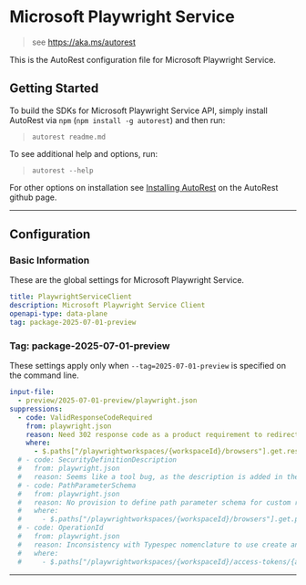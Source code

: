 # Microsoft Playwright Service

> see https://aka.ms/autorest

This is the AutoRest configuration file for Microsoft Playwright Service.

## Getting Started

To build the SDKs for Microsoft Playwright Service API, simply install AutoRest via `npm` (`npm install -g autorest`) and then run:

> `autorest readme.md`

To see additional help and options, run:

> `autorest --help`

For other options on installation see [Installing AutoRest](https://aka.ms/autorest/install) on the AutoRest github page.

---

## Configuration

### Basic Information

These are the global settings for Microsoft Playwright Service.

```yaml
title: PlaywrightServiceClient
description: Microsoft Playwright Service Client
openapi-type: data-plane
tag: package-2025-07-01-preview
```

### Tag: package-2025-07-01-preview
These settings apply only when `--tag=2025-07-01-preview` is specified on the command line.

```yaml $(tag) == 'package-2025-07-01-preview'
input-file:
  - preview/2025-07-01-preview/playwright.json
suppressions:
  - code: ValidResponseCodeRequired
    from: playwright.json
    reason: Need 302 response code as a product requirement to redirect the client for script execution on remote browsers provided by the service.
    where:
      - $.paths["/playwrightworkspaces/{workspaceId}/browsers"].get.responses
  # - code: SecurityDefinitionDescription
  #   from: playwright.json
  #   reason: Seems like a tool bug, as the description is added in the TypeSpec already.
  # - code: PathParameterSchema
  #   from: playwright.json
  #   reason: No provision to define path parameter schema for custom routes of rpc operations in Typespec.
  #   where:
  #     - $.paths["/playwrightworkspaces/{workspaceId}/browsers"].get.parameters[1]
  # - code: OperationId
  #   from: playwright.json
  #   reason: Inconsistency with Typespec nomenclature to use create and replace for put while update is used for patch api.
  #   where:
  #     - $.paths["/playwrightworkspaces/{workspaceId}/access-tokens/{accessTokenId}"].put.operationId
```
---